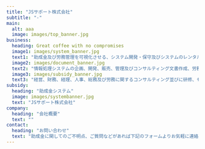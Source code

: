 ```yaml
---
title: "JSサポート株式会社"
subtitle: "-"
main:
  alt: aaa
  image: images/top_banner.jpg
business:
  heading: Great coffee with no compromises
  image1: images/system_banner.jpg
  text1: "助成金及び労務管理を可視化させる、システム開発・保守及びシステムのレンタル"
  image2: images/document_banner.jpg
  text2: "情報処理システムの企画、開発、販売、管理及びコンサルティング文書作成、労務事務及びその他各種事務・申請代行並びにそれらのコンサルティング"
  image3: images/subsidy_banner.jpg
  text3: "経営、財務、経理、人事、総務及び労務に関するコンサルティング並びに研修、セミナーの企画、開催及び運営"
subsidy:
  heading: "助成金システム"
  image: images/systembanner.jpg
  text: "JSサポート株式会社"
company:
  heading: "会社概要"
  text: ""
contact:
  heading: "お問い合わせ"
  text: "助成金に関してのご不明点、ご質問などがあれば下記のフォームよりお気軽に連絡ください。"
---
```


